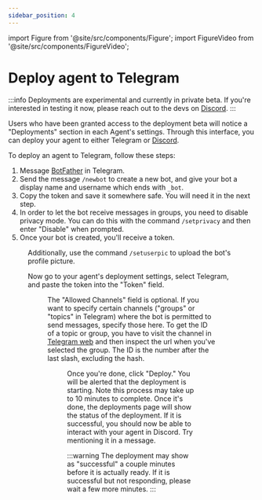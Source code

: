 ```yaml
---
sidebar_position: 4
---
```


import Figure from '@site/src/components/Figure';
import FigureVideo from '@site/src/components/FigureVideo';

# Deploy agent to Telegram

:::info 
Deployments are experimental and currently in private beta. If you're interested in testing it now, please reach out to the devs on [Discord](https://discord.com/invite/4dSYwDT).
:::

Users who have been granted access to the deployment beta will notice a "Deployments" section in each Agent's settings. Through this interface, you can deploy your agent to either Telegram or [Discord](/guides/discord).

To deploy an agent to Telegram, follow these steps:

1. Message [BotFather](https://t.me/botfather) in Telegram.
2. Send the message `/newbot` to create a new bot, and give your bot a display name and username which ends with `_bot`.
3. Copy the token and save it somewhere safe. You will need it in the next step.
4. In order to let the bot receive messages in groups, you need to disable privacy mode. You can do this with the command `/setprivacy` and then enter "Disable" when prompted.
5. Once your bot is created, you'll receive a token.

<Figure src="/img/telegram1.jpg" caption="Creating a new bot in Telegram" />

Additionally, use the command `/setuserpic` to upload the bot's profile picture.

Now go to your agent's deployment settings, select Telegram, and paste the token into the "Token" field.

<Figure src="/img/telegram_deployment.jpg" caption="Enter the token and click 'Deploy'" />

The "Allowed Channels" field is optional. If you want to specify certain channels ("groups" or "topics" in Telegram) where the bot is permitted to send messages, specify those here. To get the ID of a topic or group, you have to visit the channel in [Telegram web](https://web.telegram.org/) and then inspect the url when you've selected the group. The ID is the number after the last slash, excluding the hash.

<Figure src="/img/telegram1.jpg" caption="The ID of the group is `-2155286223` (note the dash!)" />

Once you're done, click "Deploy." You will be alerted that the deployment is starting. Note this process may take up to 10 minutes to complete. Once it's done, the deployments page will show the status of the deployment. If it is successful, you should now be able to interact with your agent in Discord. Try mentioning it in a message.

:::warning
The deployment may show as "successful" a couple minutes before it is actually ready. If it is successful but not responding, please wait a few more minutes.
:::